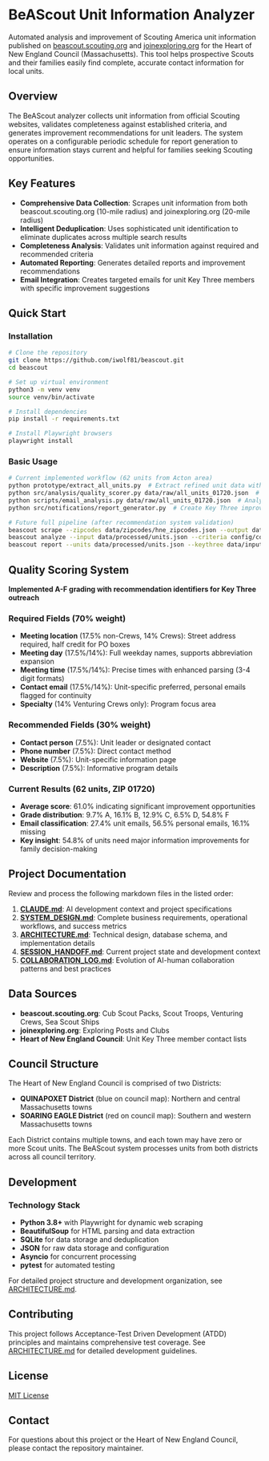 # BeAScout Unit Information Analyzer

Automated analysis and improvement of Scouting America unit information published on [beascout.scouting.org](https://beascout.scouting.org/) and [joinexploring.org](https://joinexploring.org/) for the Heart of New England Council (Massachusetts). This tool helps prospective Scouts and their families easily find complete, accurate contact information for local units.

## Overview

The BeAScout analyzer collects unit information from official Scouting websites, validates completeness against established criteria, and generates improvement recommendations for unit leaders. The system operates on a configurable periodic schedule for report generation to ensure information stays current and helpful for families seeking Scouting opportunities.

## Key Features

- **Comprehensive Data Collection**: Scrapes unit information from both beascout.scouting.org (10-mile radius) and joinexploring.org (20-mile radius)
- **Intelligent Deduplication**: Uses sophisticated unit identification to eliminate duplicates across multiple search results
- **Completeness Analysis**: Validates unit information against required and recommended criteria
- **Automated Reporting**: Generates detailed reports and improvement recommendations
- **Email Integration**: Creates targeted emails for unit Key Three members with specific improvement suggestions

## Quick Start

### Installation
```bash
# Clone the repository
git clone https://github.com/iwolf81/beascout.git
cd beascout

# Set up virtual environment
python3 -m venv venv
source venv/bin/activate

# Install dependencies
pip install -r requirements.txt

# Install Playwright browsers
playwright install
```

### Basic Usage
```bash
# Current implemented workflow (62 units from Acton area)
python prototype/extract_all_units.py  # Extract refined unit data with enhanced parsing
python src/analysis/quality_scorer.py data/raw/all_units_01720.json  # Generate A-F quality scores with recommendations
python scripts/email_analysis.py data/raw/all_units_01720.json  # Analyze email classifications systematically
python src/notifications/report_generator.py  # Create Key Three improvement emails (next step)

# Future full pipeline (after recommendation system validation)
beascout scrape --zipcodes data/zipcodes/hne_zipcodes.json --output data/raw/
beascout analyze --input data/processed/units.json --criteria config/completeness_criteria.yaml
beascout report --units data/processed/units.json --keythree data/input/key_three.csv --output data/reports/
```

## Quality Scoring System

**Implemented A-F grading with recommendation identifiers for Key Three outreach**

### Required Fields (70% weight)
- **Meeting location** (17.5% non-Crews, 14% Crews): Street address required, half credit for PO boxes
- **Meeting day** (17.5%/14%): Full weekday names, supports abbreviation expansion  
- **Meeting time** (17.5%/14%): Precise times with enhanced parsing (3-4 digit formats)
- **Contact email** (17.5%/14%): Unit-specific preferred, personal emails flagged for continuity
- **Specialty** (14% Venturing Crews only): Program focus area

### Recommended Fields (30% weight)  
- **Contact person** (7.5%): Unit leader or designated contact
- **Phone number** (7.5%): Direct contact method
- **Website** (7.5%): Unit-specific information page
- **Description** (7.5%): Informative program details

### Current Results (62 units, ZIP 01720)
- **Average score**: 61.0% indicating significant improvement opportunities
- **Grade distribution**: 9.7% A, 16.1% B, 12.9% C, 6.5% D, 54.8% F
- **Email classification**: 27.4% unit emails, 56.5% personal emails, 16.1% missing
- **Key insight**: 54.8% of units need major information improvements for family decision-making

## Project Documentation

Review and process the following markdown files in the listed order:
1. **[CLAUDE.md](CLAUDE.md)**: AI development context and project specifications
2. **[SYSTEM_DESIGN.md](SYSTEM_DESIGN.md)**: Complete business requirements, operational workflows, and success metrics
3. **[ARCHITECTURE.md](ARCHITECTURE.md)**: Technical design, database schema, and implementation details
4. **[SESSION_HANDOFF.md](SESSION_HANDOFF.md)**: Current project state and development context
5. **[COLLABORATION_LOG.md](COLLABORATION_LOG.md)**: Evolution of AI-human collaboration patterns and best practices

## Data Sources

- **beascout.scouting.org**: Cub Scout Packs, Scout Troops, Venturing Crews, Sea Scout Ships
- **joinexploring.org**: Exploring Posts and Clubs
- **Heart of New England Council**: Unit Key Three member contact lists

## Council Structure

The Heart of New England Council is comprised of two Districts:
- **QUINAPOXET District** (blue on council map): Northern and central Massachusetts towns
- **SOARING EAGLE District** (red on council map): Southern and western Massachusetts towns

Each District contains multiple towns, and each town may have zero or more Scout units. The BeAScout system processes units from both districts across all council territory.

## Development

### Technology Stack
- **Python 3.8+** with Playwright for dynamic web scraping
- **BeautifulSoup** for HTML parsing and data extraction
- **SQLite** for data storage and deduplication
- **JSON** for raw data storage and configuration
- **Asyncio** for concurrent processing
- **pytest** for automated testing

For detailed project structure and development organization, see [ARCHITECTURE.md](ARCHITECTURE.md).

## Contributing

This project follows Acceptance-Test Driven Development (ATDD) principles and maintains comprehensive test coverage. See [ARCHITECTURE.md](ARCHITECTURE.md) for detailed development guidelines.

## License

[MIT License](LICENSE)

## Contact

For questions about this project or the Heart of New England Council, please contact the repository maintainer. 
